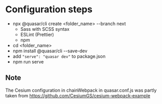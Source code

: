 # Configuration steps

- npx @quasar/cli create <folder_name> --branch next
  - Sass with SCSS syntax
  - ESLint (Prettier)
  - npm
- cd <folder_name>
- npm install @quasar/cli --save-dev
- add `"serve": "quasar dev"` to package.json
- npm run serve

## Note
The Cesium configuration in chainWebpack in quasar.conf.js was partly taken from https://github.com/CesiumGS/cesium-webpack-example

